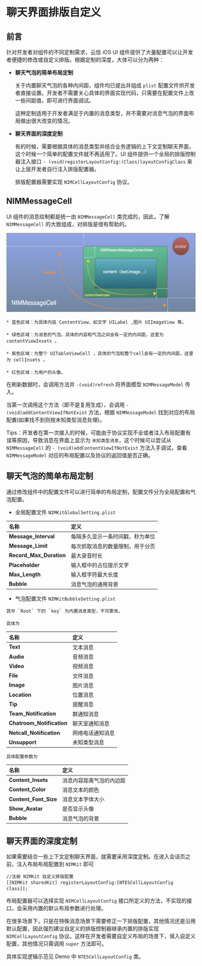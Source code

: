 # 聊天界面排版自定义

## 前言

针对开发者对组件的不同定制需求，云信 iOS UI 组件提供了大量配置可以让开发者便捷的修改或自定义排版。根据定制的深度，大体可以分为两种：

 * **聊天气泡的简单布局定制**

   关于内置聊天气泡的各种内间距，组件均已提出并组成 `plist` 配置文件供开发者直接设置。开发者不需要关心具体的界面实现代码，只需要在配置文件上改一些间距值，即可进行界面调试。
   
   这种定制适用于开发者满足于内置的消息类型，并不需要对消息气泡的界面布局做出很大改变的情况。
   
 * **聊天界面的深度定制**
   
   有的时候，需要根据具体的消息类型并结合业务逻辑的上下文定制聊天界面，这个时候一个简单的配置文件就不再适用了。UI 组件提供一个全局的排版控制器注入接口 `- (void)registerLayoutConfig:(Class)layoutConfigClass` 来让上层开发者自行注入排版配置器。
   
   排版配置器需要实现 `NIMCellLayoutConfig` 协议。

 
## NIMMessageCell

UI 组件的消息绘制都是统一由 `NIMMessageCell` 类完成的，因此，了解 `NIMMessageCell` 的大致组成，对排版是很有帮助的。

<img src="https://github.com/netease-im/NIM_Resources/blob/master/iOS/Images/nimkit_cell.jpg" width="550" height="210" />

    * 蓝色区域：为具体内容 ContentView，如文字 UILabel ,图片 UIImageView 等。

    * 绿色区域：为消息的气泡，具体的内容和气泡之间会有一定的内间距，这里为 contentViewInsets 。

    * 紫色区域：为整个 UITableViewCell ，具体的气泡和整个cell会有一定的内间距，这里为 cellInsets 。

    * 红色区域：为用户的头像。
    
 在刷新数据时，会调用方法并 `-(void)refresh` 将界面模型 `NIMMessageModel` 传入。
    
 当第一次调用这个方法（即不是复用生成），会调用 `- (void)addContentViewIfNotExist` 方法，根据 `NIMMessageModel` 找到对应的布局配置(如果找不到则按未知类型消息处理)。
 
 Tips：开发者在第一次接入的时候，可能由于协议实现不全或者注入布局配置有误等原因，导致消息在界面上显示为 `未知类型消息`，这个时候可以尝试从 `NIMMessageCell` 的 `- (void)addContentViewIfNotExist` 方法入手调试，查看`NIMMessageModel` 对应的布局配置以及协议的返回值是否正确。


## 聊天气泡的简单布局定制
   
   通过修改组件中的配置文件可以进行简单的布局定制，配置文件分为全局配置和气泡配置。
   
   * 全局配置文件 `NIMKitGlobalSetting.plist`
   
   
   |**名称** | **定义** | 
   |:----- | :-----|
   |**Message_Interval** | 每隔多久显示一条时间戳，秒为单位 |
   |**Message_Limit** | 每次抓取消息的数量限制，用于分页 |
   |**Record\_Max\_Duration** | 最大录音时长 |
   |**Placeholder**  | 输入框中的占位提示文字 |
   |**Max_Length**   | 输入框字符最大长度 |
   |**Bubble**  | 消息气泡的通用背景 |
     
   * 气泡配置文件 `NIMKitBubbleSetting.plist`
    
    其中 `Root` 下的 `key` 为内置消息类型，不可更改。

    具体为

|**名称** | **定义** | 
|:----- | :-----|
|**Text** | 文本消息 |
|**Audio** | 音频消息 |
|**Video** | 视频消息 |
|**File**  | 文件消息 |
|**Image** | 图片消息 |
|**Location** | 位置消息 |
|**Tip** | 提醒消息 |
|**Team_Notification** | 群通知消息 |
|**Chatroom_Notification** | 聊天室通知消息 |
|**Netcall_Notification** | 网络电话通知消息 |
|**Unsupport** | 未知类型消息 |
	
	
    具体配置参数为

|**名称** | **定义** | 
|:----- | :-----|
|**Content_Insets** | 消息内容距离气泡的内边距 |
|**Content_Color**  | 消息文本的颜色 |
|**Content\_Font\_Size** | 消息文本字体大小 |
|**Show_Avatar**  | 是否显示头像 |
|**Bubble**  | 消息气泡的背景 |

	

## 聊天界面的深度定制
   如果需要结合一些上下文定制聊天界面，就需要采用深度定制。在进入会话页之前，注入布局布局配置到 `NIMKit` 即可
   
   ```objc
//注册 NIMKit 自定义排版配置
[[NIMKit sharedKit] registerLayoutConfig:[NTESCellLayoutConfig class]];
   ```  
   
   布局配置器可以选择实现 `NIMCellLayoutConfig` 接口所定义的方法，不实现的接口，会采用内置的默认布局参数进行处理。
   
   在很多场景下，只是在特殊消息场景下需要修正一下排版配置，其他情况还是沿用默认配置，因此强烈建议自定义的排版控制器继承内置的排版实现 `NIMCellLayoutConfig` 协议。这样在开发者需要自定义布局的场景下，填入自定义配置，其他情况只需调用 `super` 方法即可。
   
   具体实现逻辑示范见 Demo 中 `NTESCellLayoutConfig` 类。
   
   
 
